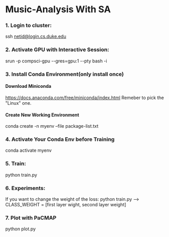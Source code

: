 # Music-Analysis With SA


### 1. Login to cluster:
ssh netid@login.cs.duke.edu

### 2. Activate GPU with Interactive Session:
srun -p compsci-gpu --gres=gpu:1 --pty bash -i

### 3. Install Conda Environment(only install once)
#### Download Miniconda
https://docs.anaconda.com/free/miniconda/index.html
Remeber to pick the "Linux" one.

#### Create New Working Environment
conda create -n myenv –file package-list.txt

### 4. Activate Your Conda Env before Training
conda activate myenv

### 5. Train:
python train.py

### 6. Experiments:

If you want to change the weight of the loss:
python train.py --> CLASS_WEIGHT = [first layer wight, second layer weight]

### 7. Plot with PaCMAP
python plot.py
